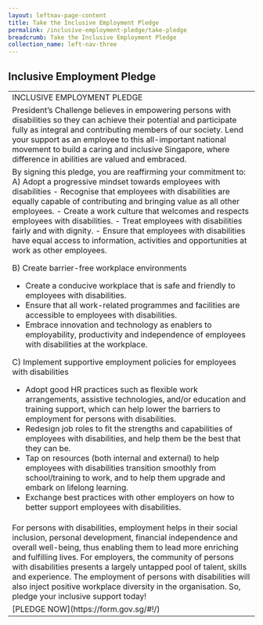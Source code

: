 ```yaml
---
layout: leftnav-page-content
title: Take the Inclusive Employment Pledge
permalink: /inclusive-employment-pledge/take-pledge
breadcrumb: Take the Inclusive Employment Pledge
collection_name: left-nav-three
---
```


 ##  Inclusive Employment Pledge
 
 <table>
  <tr><td>INCLUSIVE EMPLOYMENT PLEDGE</td></tr>
  <tr><td>President’s Challenge believes in empowering persons with disabilities so they can achieve their potential and participate fully as integral and contributing members of our society.
Lend your support as an employee to this all-important national movement to build a caring and inclusive Singapore, where difference in abilities are valued and embraced.
    </td></tr>
  <tr><td>By signing this pledge, you are reaffirming your commitment to:
A)	Adopt a progressive mindset towards employees with disabilities
-	Recognise that employees with disabilities are equally capable of contributing and bringing value as all other employees.
-	Create a work culture that welcomes and respects employees with disabilities.
-	Treat employees with disabilities fairly and with dignity. 
-	Ensure that employees with disabilities have equal access to information, activities and opportunities at work as other employees.

B)	Create barrier-free workplace environments
-	Create a conducive workplace that is safe and friendly to employees with disabilities.
-	Ensure that all work-related programmes and facilities are accessible to employees with disabilities.
-	Embrace innovation and technology as enablers to employability, productivity and independence of employees with disabilities at the workplace.

C)	Implement supportive employment policies for employees with disabilities
-	Adopt good HR practices such as flexible work arrangements, assistive technologies, and/or education and training support, which can help lower the barriers to employment for persons with disabilities.
-	Redesign job roles to fit the strengths and capabilities of employees with disabilities, and help them be the best that they can be.
-	Tap on resources (both internal and external) to help employees with disabilities transition smoothly from school/training to work, and to help them upgrade and embark on lifelong learning.
-	Exchange best practices with other employers on how to better support employees with disabilities.
</td></tr>
<tr><td>For persons with disabilities, employment helps in their social inclusion, personal development, financial independence and overall well-being, thus enabling them to lead more enriching and fulfilling lives. 
For employers, the community of persons with disabilities presents a largely untapped pool of talent, skills and experience. The employment of persons with disabilities will also inject positive workplace diversity in the organisation. So, pledge your inclusive support today!</td></tr>
<tr><td>[PLEDGE NOW](https://form.gov.sg/#!/)</td></tr>
</table>
